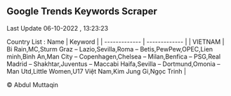 

## Google Trends Keywords Scraper 
 
Last Update 06-10-2022 , 13:23:23

Country List :
 Name  | Keyword |
| ------------- | ------------- |
| VIETNAM | Bi Rain,MC,Sturm Graz – Lazio,Sevilla,Roma – Betis,PewPew,OPEC,Lien minh,Bình An,Man City – Copenhagen,Chelsea – Milan,Benfica – PSG,Real Madrid – Shakhtar,Juventus – Maccabi Haifa,Sevilla – Dortmund,Omonia – Man Utd,Little Women,U17 Việt Nam,Kim Jung Gi,Ngọc Trinh |



© Abdul Muttaqin 
